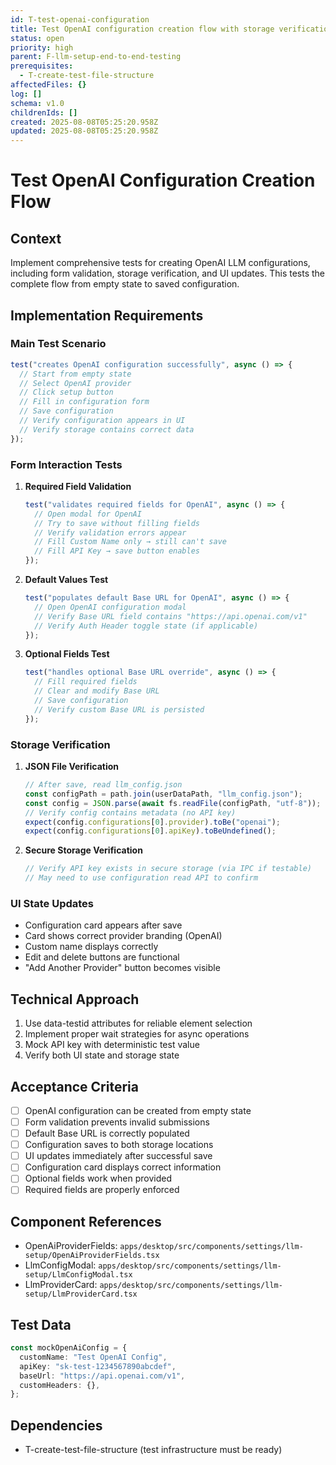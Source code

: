 ```yaml
---
id: T-test-openai-configuration
title: Test OpenAI configuration creation flow with storage verification
status: open
priority: high
parent: F-llm-setup-end-to-end-testing
prerequisites:
  - T-create-test-file-structure
affectedFiles: {}
log: []
schema: v1.0
childrenIds: []
created: 2025-08-08T05:25:20.958Z
updated: 2025-08-08T05:25:20.958Z
---
```


# Test OpenAI Configuration Creation Flow

## Context

Implement comprehensive tests for creating OpenAI LLM configurations, including form validation, storage verification, and UI updates. This tests the complete flow from empty state to saved configuration.

## Implementation Requirements

### Main Test Scenario

```typescript
test("creates OpenAI configuration successfully", async () => {
  // Start from empty state
  // Select OpenAI provider
  // Click setup button
  // Fill in configuration form
  // Save configuration
  // Verify configuration appears in UI
  // Verify storage contains correct data
});
```

### Form Interaction Tests

1. **Required Field Validation**

   ```typescript
   test("validates required fields for OpenAI", async () => {
     // Open modal for OpenAI
     // Try to save without filling fields
     // Verify validation errors appear
     // Fill Custom Name only → still can't save
     // Fill API Key → save button enables
   });
   ```

2. **Default Values Test**

   ```typescript
   test("populates default Base URL for OpenAI", async () => {
     // Open OpenAI configuration modal
     // Verify Base URL field contains "https://api.openai.com/v1"
     // Verify Auth Header toggle state (if applicable)
   });
   ```

3. **Optional Fields Test**
   ```typescript
   test("handles optional Base URL override", async () => {
     // Fill required fields
     // Clear and modify Base URL
     // Save configuration
     // Verify custom Base URL is persisted
   });
   ```

### Storage Verification

1. **JSON File Verification**

   ```typescript
   // After save, read llm_config.json
   const configPath = path.join(userDataPath, "llm_config.json");
   const config = JSON.parse(await fs.readFile(configPath, "utf-8"));
   // Verify config contains metadata (no API key)
   expect(config.configurations[0].provider).toBe("openai");
   expect(config.configurations[0].apiKey).toBeUndefined();
   ```

2. **Secure Storage Verification**
   ```typescript
   // Verify API key exists in secure storage (via IPC if testable)
   // May need to use configuration read API to confirm
   ```

### UI State Updates

- Configuration card appears after save
- Card shows correct provider branding (OpenAI)
- Custom name displays correctly
- Edit and delete buttons are functional
- "Add Another Provider" button becomes visible

## Technical Approach

1. Use data-testid attributes for reliable element selection
2. Implement proper wait strategies for async operations
3. Mock API key with deterministic test value
4. Verify both UI state and storage state

## Acceptance Criteria

- [ ] OpenAI configuration can be created from empty state
- [ ] Form validation prevents invalid submissions
- [ ] Default Base URL is correctly populated
- [ ] Configuration saves to both storage locations
- [ ] UI updates immediately after successful save
- [ ] Configuration card displays correct information
- [ ] Optional fields work when provided
- [ ] Required fields are properly enforced

## Component References

- OpenAiProviderFields: `apps/desktop/src/components/settings/llm-setup/OpenAiProviderFields.tsx`
- LlmConfigModal: `apps/desktop/src/components/settings/llm-setup/LlmConfigModal.tsx`
- LlmProviderCard: `apps/desktop/src/components/settings/llm-setup/LlmProviderCard.tsx`

## Test Data

```typescript
const mockOpenAiConfig = {
  customName: "Test OpenAI Config",
  apiKey: "sk-test-1234567890abcdef",
  baseUrl: "https://api.openai.com/v1",
  customHeaders: {},
};
```

## Dependencies

- T-create-test-file-structure (test infrastructure must be ready)
